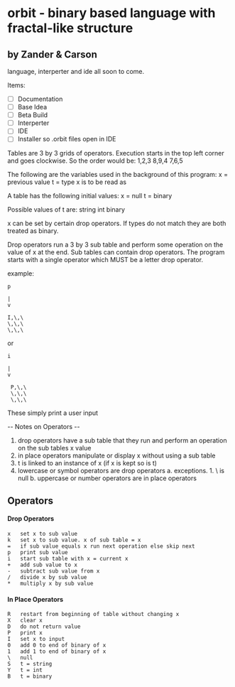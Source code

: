 # orbit - binary based language with fractal-like structure
## by Zander & Carson

language, interperter and ide all soon to come.

Items:
- [ ] Documentation 
- [ ] Base Idea
- [ ] Beta Build
- [ ] Interperter
- [ ] IDE
- [ ] Installer so .orbit files open in IDE

Tables are 3 by 3 grids of operators. Execution starts in the top left corner and goes clockwise.
So the order would be:
1,2,3
8,9,4
7,6,5

The following are the variables used in the background of this program:
x = previous value
t = type x is to be read as

A table has the following initial values:
x = null
t = binary

Possible values of t are:
string
int
binary

x can be set by certain drop operators.
If types do not match they are both treated as binary.

Drop operators run a 3 by 3 sub table and perform some operation on the value of x at the end.
Sub tables can contain drop operators. The program starts with a single operator which MUST
be a letter drop operator.

example:

	p
	
	|
	v
  
 	I,\,\
  	\,\,\
  	\,\,\
  
or 

	i
	
	|
	v
  
 	 P,\,\
 	 \,\,\
 	 \,\,\

These simply print a user input

-- Notes on Operators --
1. drop operators have a sub table that they run and perform an operation on the sub tables x value
2. in place operators manipulate or display x without using a sub table
3. t is linked to an instance of x (if x is kept so is t)
4. lowercase or symbol operators are drop operators
	a. exceptions.
		1. \ is null
	b. uppercase or number operators are in place operators

## Operators 

#### Drop Operators

	x	set x to sub value
	k	set x to sub value. x of sub table = x
	=	if sub value equals x run next operation else skip next
	p	print sub value
	i	start sub table with x = current x
	+	add sub value to x
	-	subtract sub value from x
	/	divide x by sub value
	*	multiply x by sub value

#### In Place Operators

	R	restart from beginning of table without changing x
	X	clear x
	D	do not return value
	P	print x
	I	set x to input
	0	add 0 to end of binary of x
	1	add 1 to end of binary of x
	\ 	null
	S	t = string
	Y	t = int
	B	t = binary

